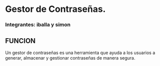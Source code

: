 # Gestor de Contraseñas.
### Integrantes: iballa y simon


## FUNCION

Un gestor de contraseñas es una herramienta que ayuda a los usuarios a generar, almacenar y gestionar contraseñas de manera segura.

